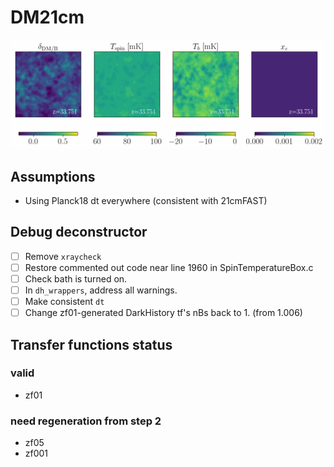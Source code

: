 # DM21cm

![plot](notebooks/plots/DH.gif)

## Assumptions
 - Using Planck18 dt everywhere (consistent with 21cmFAST)

## Debug deconstructor
 - [ ] Remove `xraycheck`
 - [ ] Restore commented out code near line 1960 in SpinTemperatureBox.c
 - [ ] Check bath is turned on.
 - [ ] In `dh_wrappers`, address all warnings.
 - [ ] Make consistent `dt`
 - [ ] Change zf01-generated DarkHistory tf's nBs back to 1. (from 1.006)

## Transfer functions status
### valid
 - zf01
### need regeneration from step 2
 - zf05
 - zf001
